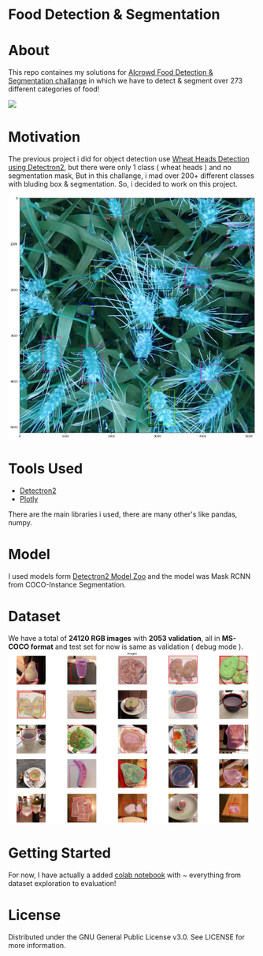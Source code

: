 # Food Detection & Segmentation

# About

This repo containes my solutions for [AIcrowd Food Detection & Segmentation challange](https://www.aicrowd.com/challenges/food-recognition-challenge) in which we have to detect & segment over 273 different categories of food! 

![](https://i.imgur.com/zS2Nbf0.png)


# Motivation

The previous project i did for object detection use [Wheat Heads Detection using Detectron2](https://github.com/Shubhamai/wheat-detection), but there were only 1 class ( wheat heads ) and no segmentation mask, But in this challange, i mad over 200+ different classes with bluding box & segmentation. So, i decided to work on this project. 

![](https://github.com/Shubhamai/wheat-detection/raw/master/wheat.png)

# Tools Used

- [Detectron2](https://github.com/facebookresearch/detectron2)
- [Plotly](https://github.com/plotly/plotly.py)

There are the main libraries i used, there are many other's like pandas, numpy.

# Model

I used models form [Detectron2 Model Zoo](https://github.com/facebookresearch/detectron2/blob/master/MODEL_ZOO.md) and the model was Mask RCNN from COCO-Instance Segmentation.

# Dataset

We have a total of **24120 RGB images** with **2053 validation**, all in **MS-COCO format** and test set for now is same as validation ( debug mode ). 
![](./images/foods.png)

# Getting Started

For now, I have actually a added [colab notebook](https://colab.research.google.com/drive/158H2d0Kdk223CBs9lOBwIHcxTut3Kyrc?usp=sharing) with ~ everything from dataset exploration to evaluation!

# License 
Distributed under the GNU General Public License v3.0. See LICENSE for more information.
